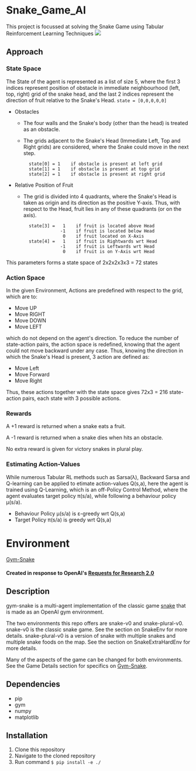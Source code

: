 # Snake_Game_AI
This project is focussed at solving the Snake Game using Tabular Reinforcement Learning Techniques
![](https://i.imgur.com/vZEg6jM.gif)

## Approach
### State Space
The State of the agent is represented as a list of size 5, where the first 3 indices represent position of obstacle in immediate neighbourhood (left, top, right) grid of the snake head, and the last 2 indices represent the direction of fruit relative to the Snake's Head. 
`state = [0,0,0,0,0]`
- Obstacles
    - The four walls and the Snake's body (other than the head) is treated as an obstacle.
    - The grids adjacent to the Snake's Head (Immediate Left, Top and Right grids) are considered, where the Snake could move in the next step.
            
            state[0] = 1    if obstacle is present at left grid
            state[1] = 1    if obstacle is present at top grid
            state[2] = 1    if obstacle is present at right grid
            
- Relative Position of Fruit
    - The grid is divided into 4 quadrants, where the Snake's Head is taken as origin and its direction as the positive Y-axis. Thus, with respect to the Head, fruit lies in any of these quadrants (or on the axis).
            
            state[3] =   1    if fruit is located above Head
                        -1    if fruit is located below Head
                         0    if fruit located on X-Axis
            state[4] =   1    if fruit is Rightwards wrt Head
                        -1    if fruit is Leftwards wrt Head
                         0    if fruit is on Y-Axis wrt Head
This parameters forms a state space of 2x2x2x3x3 = 72 states

### Action Space
In the given Environment, Actions are predefined with respect to the grid, which are to:
- Move UP
- Move RIGHT
- Move DOWN
- Move LEFT

which do not depend on the agent's direction. To reduce the number of state-action pairs, the action space is redefined, knowing that the agent could not move backward under any case.
Thus, knowing the direction in which the Snake's Head is present, 3 action are defined as:
- Move Left
- Move Forward
- Move Right

Thus, these actions together with the state space gives 72x3 = 216 state-action pairs, each state with 3 possible actions.
### Rewards
A +1 reward is returned when a snake eats a fruit.

A -1 reward is returned when a snake dies when hits an obstacle.

No extra reward is given for victory snakes in plural play.
### Estimating Action-Values
While numerous Tabular RL methods such as Sarsa(λ), Backward Sarsa and Q-learning can be applied to etimate action-values Q(s,a), here the agent is trained using Q-Learning, which is an off-Policy Control Method, where the agent evaluates target policy π(s/a), while following a behaviour policy μ(s/a).
- Behaviour Policy μ(s/a) is ε-greedy wrt Q(s,a)
- Target Policy π(s/a) is greedy wrt Q(s,a)
# Environment
[Gym-Snake](https://github.com/grantsrb/Gym-Snake)
#### Created in response to OpenAI's [Requests for Research 2.0](https://blog.openai.com/requests-for-research-2/)

## Description
gym-snake is a multi-agent implementation of the classic game [snake](https://www.youtube.com/watch?v=wDbTP0B94AM) that is made as an OpenAI gym environment.

The two environments this repo offers are snake-v0 and snake-plural-v0. snake-v0 is the classic snake game. See the section on SnakeEnv for more details. snake-plural-v0 is a version of snake with multiple snakes and multiple snake foods on the map. See the section on SnakeExtraHardEnv for more details. 

Many of the aspects of the game can be changed for both environments. See the Game Details section for specifics on [Gym-Snake](https://github.com/grantsrb/Gym-Snake).

## Dependencies
- pip
- gym
- numpy
- matplotlib

## Installation
1. Clone this repository
2. Navigate to the cloned repository
3. Run command `$ pip install -e ./`


